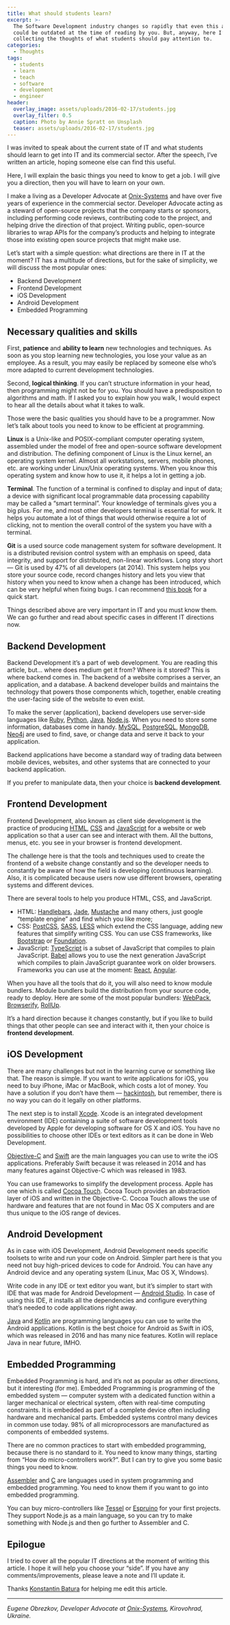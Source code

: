 ```yaml
---
title: What should students learn?
excerpt: >-
  The Software Development industry changes so rapidly that even this article
  could be outdated at the time of reading by you. But, anyway, here I’m
  collecting the thoughts of what students should pay attention to.
categories:
  - Thoughts
tags:
  - students
  - learn
  - teach
  - software
  - development
  - engineer
header:
  overlay_image: assets/uploads/2016-02-17/students.jpg
  overlay_filter: 0.5
  caption: Photo by Annie Spratt on Unsplash
  teaser: assets/uploads/2016-02-17/students.jpg
---
```


I was invited to speak about the current state of IT and what students should learn to get into IT and its commercial sector.
After the speech, I’ve written an article, hoping someone else can find this useful.

Here, I will explain the basic things you need to know to get a job.
I will give you a direction, then you will have to learn on your own.

I make a living as a Developer Advocate at [Onix-Systems](https://onix-systems.com) and have over five years of experience in the commercial sector.
Developer Advocate acting as a steward of open-source projects that the company starts or sponsors, including performing code reviews, contributing code to the project, and helping drive the direction of that project.
Writing public, open-source libraries to wrap APIs for the company’s products and helping to integrate those into existing open source projects that might make use.

Let’s start with a simple question: what directions are there in IT at the moment?
IT has a multitude of directions, but for the sake of simplicity, we will discuss the most popular ones:

- Backend Development
- Frontend Development
- iOS Development
- Android Development
- Embedded Programming

## Necessary qualities and skills

First, **patience** and **ability to learn** new technologies and techniques.
As soon as you stop learning new technologies, you lose your value as an employee.
As a result, you may easily be replaced by someone else who’s more adapted to current development technologies.

Second, **logical thinking**.
If you can’t structure information in your head, then programming might not be for you.
You should have a predisposition to algorithms and math.
If I asked you to explain how you walk, I would expect to hear all the details about what it takes to walk.

Those were the basic qualities you should have to be a programmer.
Now let’s talk about tools you need to know to be efficient at programming.

**Linux** is a Unix-like and POSIX-compliant computer operating system, assembled under the model of free and open-source software development and distribution.
The defining component of Linux is the Linux kernel, an operating system kernel.
Almost all workstations, servers, mobile phones, etc. are working under Linux/Unix operating systems.
When you know this operating system and know how to use it, it helps a lot in getting a job.

**Terminal**.
The function of a terminal is confined to display and input of data; a device with significant local programmable data processing capability may be called a “smart terminal”.
Your knowledge of terminals gives you a big plus.
For me, and most other developers terminal is essential for work.
It helps you automate a lot of things that would otherwise require a lot of clicking, not to mention the overall control of the system you have with a terminal.

**Git** is a used source code management system for software development.
It is a distributed revision control system with an emphasis on speed, data integrity, and support for distributed, non-linear workflows.
Long story short — Git is used by 47% of all developers (at 2014).
This system helps you store your source code, record changes history and lets you view that history when you need to know when a change has been introduced, which can be very helpful when fixing bugs.
I can recommend [this book](https://git-scm.com/book/en/v2/Getting-Started-About-Version-Control) for a quick start.

Things described above are very important in IT and you must know them.
We can go further and read about specific cases in different IT directions now.

## Backend Development

Backend Development it’s a part of web development.
You are reading this article, but… where does medium get it from?
Where is it stored?
This is where backend comes in.
The backend of a website comprises a server, an application, and a database.
A backend developer builds and maintains the technology that powers those components which, together, enable creating the user-facing side of the website to even exist.

To make the server (application), backend developers use server-side languages like [Ruby](https://www.ruby-lang.org/), [Python](https://www.python.org), [Java](https://www.java.com/en/), [Node.js](https://nodejs.org/).
When you need to store some information, databases come in handy.
[MySQL](https://www.mysql.com), [PostgreSQL](https://www.postgresql.org), [MongoDB](https://www.mongodb.org), [Neo4j](https://neo4j.com) are used to find, save, or change data and serve it back to your application.

Backend applications have become a standard way of trading data between mobile devices, websites, and other systems that are connected to your backend application.

If you prefer to manipulate data, then your choice is **backend development**.

## Frontend Development

Frontend Development, also known as client side development is the practice of producing [HTML](https://en.wikipedia.org/wiki/HTML), [CSS](https://en.wikipedia.org/wiki/Cascading_Style_Sheets) and [JavaScript](https://en.wikipedia.org/wiki/JavaScript) for a website or web application so that a user can see and interact with them.
All the buttons, menus, etc. you see in your browser is frontend development.

The challenge here is that the tools and techniques used to create the frontend of a website change constantly and so the developer needs to constantly be aware of how the field is developing (continuous learning).
Also, it is complicated because users now use different browsers, operating systems and different devices.

There are several tools to help you produce HTML, CSS, and JavaScript.

- HTML: [Handlebars](https://handlebarsjs.com), [Jade](https://github.com/dscape/jade), [Mustache](https://mustache.github.io) and many others, just google “template engine” and find which you like more;
- CSS: [PostCSS](https://postcss.org), [SASS](https://sass-lang.com), [LESS](https://lesscss.org) which extend the CSS language, adding new features that simplify writing CSS. You can use CSS frameworks, like [Bootstrap](https://getbootstrap.com) or [Foundation](https://foundation.zurb.com).
- JavaScript: [TypeScript](https://www.typescriptlang.org) is a subset of JavaScript that compiles to plain JavaScript. [Babel](https://babeljs.io) allows you to use the next generation JavaScript which compiles to plain JavaScript guarantee work on older browsers. Frameworks you can use at the moment: [React](https://facebook.github.io/react/), [Angular](https://angularjs.org).

When you have all the tools that do it, you will also need to know module bundlers.
Module bundlers build the distribution from your source code, ready to deploy.
Here are some of the most popular bundlers: [WebPack](https://webpack.github.io/), [Browserify](https://browserify.org), [RollUp](https://rollupjs.org).

It’s a hard direction because it changes constantly, but if you like to build things that other people can see and interact with it, then your choice is **frontend development**.

## iOS Development

There are many challenges but not in the learning curve or something like that.
The reason is simple.
If you want to write applications for iOS, you need to buy iPhone, iMac or MacBook, which costs a lot of money.
You have a solution if you don’t have them — [hackintosh](https://www.hackintosh.com), but remember, there is no way you can do it legally on other platforms.

The next step is to install [Xcode](https://developer.apple.com/xcode/).
Xcode is an integrated development environment (IDE) containing a suite of software development tools developed by Apple for developing software for OS X and iOS.
You have no possibilities to choose other IDEs or text editors as it can be done in Web Development.

[Objective-C](https://en.wikipedia.org/wiki/Objective-C) and [Swift](https://en.wikipedia.org/wiki/Swift_%28programming_language%29) are the main languages you can use to write the iOS applications.
Preferably Swift because it was released in 2014 and has many features against Objective-C which was released in 1983.

You can use frameworks to simplify the development process.
Apple has one which is called [Cocoa Touch](https://en.wikipedia.org/wiki/Cocoa_Touch).
Cocoa Touch provides an abstraction layer of iOS and written in the Objective-C.
Cocoa Touch allows the use of hardware and features that are not found in Mac OS X computers and are thus unique to the iOS range of devices.

## Android Development

As in case with iOS Development, Android Development needs specific toolsets to write and run your code on Android.
Simpler part here is that you need not buy high-priced devices to code for Android.
You can have any Android device and any operating system (Linux, Mac OS X, Windows).

Write code in any IDE or text editor you want, but it’s simpler to start with IDE that was made for Android Development — [Android Studio](https://en.wikipedia.org/wiki/Android_Studio).
In case of using this IDE, it installs all the dependencies and configure everything that’s needed to code applications right away.

[Java](https://en.wikipedia.org/wiki/Java_%28programming_language%29) and [Kotlin](https://kotlinlang.org) are programming languages you can use to write the Android applications.
Kotlin is the best choice for Android as Swift in iOS, which was released in 2016 and has many nice features.
Kotlin will replace Java in near future, IMHO.

## Embedded Programming

Embedded Programming is hard, and it’s not as popular as other directions, but it interesting (for me).
Embedded Programming is programming of the embedded system — computer system with a dedicated function within a larger mechanical or electrical system, often with real-time computing constraints.
It is embedded as part of a complete device often including hardware and mechanical parts.
Embedded systems control many devices in common use today.
98% of all microprocessors are manufactured as components of embedded systems.

There are no common practices to start with embedded programming, because there is no standard to it.
You need to know many things, starting from “How do micro-controllers work?”.
But I can try to give you some basic things you need to know.

[Assembler](https://en.wikipedia.org/wiki/Assembly_language) and [C](https://en.wikipedia.org/wiki/C_%28programming_language%29) are languages used in system programming and embedded programming.
You need to know them if you want to go into embedded programming.

You can buy micro-controllers like [Tessel](https://learn.sparkfun.com/tutorials/getting-started-with-the-tessel-2/all) or [Espruino](https://www.espruino.com) for your first projects.
They support Node.js as a main language, so you can try to make something with Node.js and then go further to Assembler and C.

## Epilogue

I tried to cover all the popular IT directions at the moment of writing this article.
I hope it will help you choose your “side”.
If you have any comments/improvements, please leave a note and I’ll update it.

Thanks [Konstantin Batura](https://medium.com/u/9f08a06ac553) for helping me edit this article.

---

_Eugene Obrezkov, Developer Advocate at_ [_Onix-Systems_](https://onix-systems.com)_, Kirovohrad, Ukraine._
